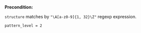 **Precondition:**

`structure` matches by `"\A[a-z0-9]{1, 32}\Z"` regexp expression. 

`pattern_level = 2`
